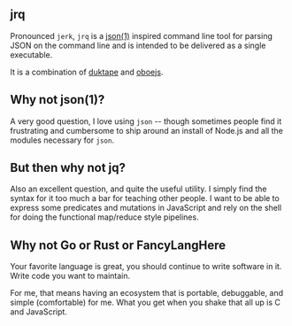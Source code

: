 ## jrq

Pronounced `jerk`, `jrq` is a [json(1)](https://github.com/trentm/json) inspired
command line tool for parsing JSON on the command line and is intended to be
delivered as a single executable.

It is a combination of [duktape](http://duktape.org) and
[oboejs](http://oboejs.com).

## Why not json(1)?

A very good question, I love using `json` -- though sometimes people find it
frustrating and cumbersome to ship around an install of Node.js and all the
modules necessary for `json`.

## But then why not jq?

Also an excellent question, and quite the useful utility. I simply find the
syntax for it too much a bar for teaching other people. I want to be able to
express some predicates and mutations in JavaScript and rely on the shell for
doing the functional map/reduce style pipelines.

## Why not Go or Rust or FancyLangHere

Your favorite language is great, you should continue to write software in it.
Write code you want to maintain.

For me, that means having an ecosystem that is portable, debuggable, and simple
(comfortable) for me. What you get when you shake that all up is C and
JavaScript.
